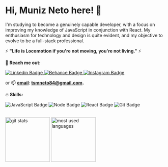# Hi, Muniz Neto here! 👋

I'm studying to become a genuinely capable developer, with a focus on improving my knowledge of JavaScript in conjunction with React. My enthusiasm for technology and design is quite evident, and my objective to evolve to be a full-stack professional.


 ⚡ **"Life is Locomotion if you're not moving, you're not living."** ⚡
 


🚀 **Reach me out:**  


[
![Linkedin Badge](https://img.shields.io/badge/Linkedin-0b1425?style=for-the-badge&logo=Linkedin&logoColor=white&link=https://https://www.linkedin.com/in/munizneto/)](https://www.linkedin.com/in/munizneto/)[
![Behance Badge](https://img.shields.io/badge/Behance-0b1425?style=for-the-badge&logo=Behance&logoColor=white&link=https://www.behance.net/muniznetto/)](https://www.behance.net/muniznetto)[
![Instagram Badge](https://img.shields.io/badge/Instagram-0b1425?style=for-the-badge&logo=Instagram&logoColor=white&link=https://www.instagram.com/muniznetto/)](https://www.instagram.com/muniznetto/)

or 📫 **[email](mailto:tsmneto84@gmail.com)**: **[tsmneto84@gmail.com](mailto:rtsmneto84@gmail.com).** 





🔥 **Skills:**

![JavaScript Badge](https://img.shields.io/badge/JavaScript-F7DF1E?style=for-the-badge&logo=javascript&logoColor=black) ![Node Badge](https://img.shields.io/badge/Node.js-43853D?style=for-the-badge&logo=node.js&logoColor=white) ![React Badge](https://img.shields.io/badge/React-5e60ce?style=for-the-badge&logo=react&logoColor=61DAF3) ![Git Badge](https://img.shields.io/badge/Git-F05032?style=for-the-badge&logo=git&logoColor=white) 


<div><br>
<img  height="140em" src="https://github-readme-stats.vercel.app/api?username=munizneto84&show_icons=tru&theme=gotham" alt="git stats" />
<img  height="140em" src="https://github-readme-stats.vercel.app/api/top-langs/?username=munizneto84&layout=compact&theme=gotham" alt="most used languages" />
</div>

